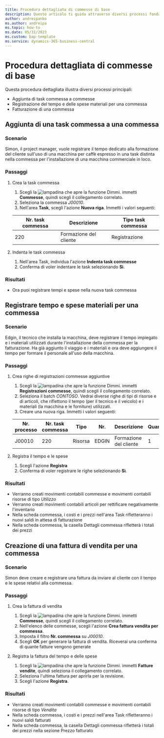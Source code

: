 ```yaml
---
title: Procedura dettagliata di commesse di base
description: Questo articolo ti guida attraverso diversi processi fondamentali di gestione dei progetti.
author: andreipanko
ms.author: andreipa
ms.topic: how-to
ms.date: 05/31/2023
ms.custom: bap-template
ms.service: dynamics-365-business-central
---
```

# <a name="walkthrough-of-basic-jobs"></a>Procedura dettagliata di commesse di base

Questa procedura dettagliata illustra diversi processi principali:

- Aggiunta di task commessa a commesse
- Registrazione del tempo e delle spese materiali per una commessa
- Fatturazione di una commessa

## <a name="adding-a-job-task-to-a-job"></a>Aggiunta di una task commessa a una commessa

### <a name="scenario"></a>Scenario

Simon, il project manager, vuole registrare il tempo dedicato alla formazione del cliente sull'uso di una macchina per caffè espresso in una task distinta nella commessa per l'installazione di una macchina commerciale in loco.

### <a name="steps"></a>Passaggi

1. Crea la task commessa  

    1. Scegli la ![lampadina che apre la funzione Dimmi.](../../media/ui-search/search_small.png "Informazioni sull'operazione che si desidera eseguire") immetti **Commesse**, quindi scegli il collegamento correlato.  
    2. Seleziona la commessa *J00010*.
    3. Nell'area **Task**, scegli l'azione **Nuova riga**.  Immetti i valori seguenti:
 
    |Nr. task commessa|Descrizione|Tipo task commessa|
    |------------|-----------|-------------|  
    |220|Formazione del cliente|Registrazione|

2. Indenta le task commessa
   1. Nell'area Task, individua l'azione **Indenta task commesse**
   2. Conferma di voler indentare le task selezionando **Sì**.

### <a name="results"></a>Risultati

 - Ora puoi registrare tempi e spese nella nuova task commessa

## <a name="record-time-and-material-expenses-to-a-job"></a>Registrare tempo e spese materiali per una commessa

### <a name="scenario-1"></a>Scenario

Edgin, il tecnico che installa la macchina, deve registrare il tempo impiegato e i materiali utilizzati durante l'installazione della commessa per la fatturazione.  Ha già aggiunto il viaggio e i materiali e ora deve aggiungere il tempo per formare il personale all'uso della macchina.

### <a name="steps-1"></a>Passaggi

1. Crea righe di registrazioni commesse aggiuntive

    1. Scegli la ![lampadina che apre la funzione Dimmi.](../../media/ui-search/search_small.png "Informazioni sull'operazione che si desidera eseguire") immetti **Registrazioni commesse**, quindi scegli il collegamento correlato.  
    2. Seleziona il batch *CONTOSO*.  Vedrai diverse righe di tipi di risorse e di articoli, che riflettono il tempo (per il tecnico e il veicolo) e i materiali (la macchina e le forniture) utilizzati.
    3. Creare una nuova riga. Immetti i valori seguenti:
 
    |Nr. processo|Nr. task commessa|Tipo|Nr.|Descrizione|Quantità|
    |-------|------------|----|---|-----------|--------|  
    |J00010|220|Risorsa|EDGIN|Formazione del cliente|1|

2. Registra il tempo e le spese
   1. Scegli l'azione **Registra**
   2. Conferma di voler registrare le righe selezionando **Sì**.

### <a name="results-1"></a>Risultati

 - Verranno creati movimenti contabili commesse e movimenti contabili risorse di tipo *Utilizzo*
 - Verranno creati movimenti contabili articoli per rettificare negativamente l'inventario
 - Nella scheda commessa, i costi e i prezzi nell'area Task rifletteranno i nuovi saldi in attesa di fatturazione
 - Nella scheda commessa, la casella Dettagli commessa rifletterà i totali dei prezzi

## <a name="creating-a-sales-invoice-for-a-job"></a>Creazione di una fattura di vendita per una commessa

### <a name="scenario-2"></a>Scenario
Simon deve creare e registrare una fattura da inviare al cliente con il tempo e le spese relativi alla commessa.

### <a name="steps-2"></a>Passaggi
1. Crea la fattura di vendita

    1. Scegli la ![lampadina che apre la funzione Dimmi.](../../media/ui-search/search_small.png "Informazioni sull'operazione che si desidera eseguire") immetti **Commesse**, quindi scegli il collegamento correlato.  
    2. Nell'elenco delle commesse, scegli l'azione **Crea fattura vendita per commessa**.
    3. Imposta il filtro **Nr. commessa** su *J00010*.
    4. Scegli **OK** per generare la fattura di vendita.  Riceverai una conferma di quante fatture vengono generate

2. Registra la fattura del tempo e delle spese
   1. Scegli la ![lampadina che apre la funzione Dimmi.](../../media/ui-search/search_small.png "Informazioni sull'operazione che si desidera eseguire") immetti **Fatture vendite**, quindi seleziona il collegamento correlato.  
   2. Seleziona l'ultima fattura per aprirla per la revisione.
   3. Scegli l'azione **Registra**.

### <a name="results-2"></a>Risultati

 - Verranno creati movimenti contabili commesse e movimenti contabili risorse di tipo *Vendita*
 - Nella scheda commessa, i costi e i prezzi nell'area Task rifletteranno i nuovi saldi fatturati
 - Nella scheda commessa, la casella Dettagli commessa rifletterà i totali dei prezzi nella sezione Prezzo fatturato
